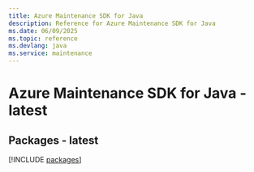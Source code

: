 ```yaml
---
title: Azure Maintenance SDK for Java
description: Reference for Azure Maintenance SDK for Java
ms.date: 06/09/2025
ms.topic: reference
ms.devlang: java
ms.service: maintenance
---
```

# Azure Maintenance SDK for Java - latest
## Packages - latest
[!INCLUDE [packages](maintenance-index.md)]